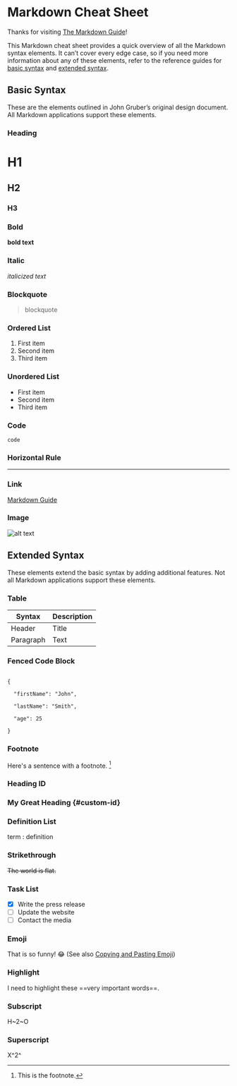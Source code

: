 # Markdown Cheat Sheet

  

Thanks for visiting [The Markdown Guide](https://www.markdownguide.org)!

This Markdown cheat sheet provides a quick overview of all the Markdown syntax elements. It can’t cover every edge case, so if you need more information about any of these elements, refer to the reference guides for [basic syntax](https://www.markdownguide.org/basic-syntax) and [extended syntax](https://www.markdownguide.org/extended-syntax).
## Basic Syntax

These are the elements outlined in John Gruber’s original design document. All Markdown applications support these elements.

### Heading
# H1
## H2
### H3

### Bold
**bold text**
### Italic
*italicized text*
### Blockquote
> blockquote
### Ordered List
1. First item
2. Second item
3. Third item
### Unordered List
- First item
- Second item
- Third item
### Code
`code`
### Horizontal Rule
---
### Link
[Markdown Guide](https://www.markdownguide.org)
### Image
![alt text](https://www.markdownguide.org/assets/images/tux.png)

## Extended Syntax

These elements extend the basic syntax by adding additional features. Not all Markdown applications support these elements.
### Table
| Syntax | Description |
| ----------- | ----------- |
| Header | Title |
| Paragraph | Text |

### Fenced Code Block
```

{

  "firstName": "John",

  "lastName": "Smith",

  "age": 25

}

```

### Footnote
Here's a sentence with a footnote. [^1]
[^1]: This is the footnote.

### Heading ID

### My Great Heading {#custom-id}
### Definition List
term
: definition
  
### Strikethrough
~~The world is flat.~~

### Task List
- [x] Write the press release
- [ ] Update the website
- [ ] Contact the media

### Emoji
That is so funny! :joy:
(See also [Copying and Pasting Emoji](https://www.markdownguide.org/extended-syntax/#copying-and-pasting-emoji))

### Highlight
I need to highlight these ==very important words==.

### Subscript
H~2~O
### Superscript

  

X^2^